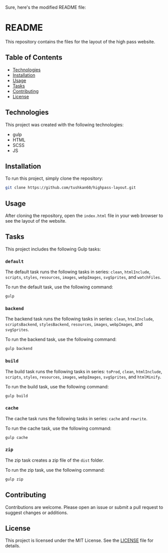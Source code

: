 Sure, here's the modified README file:

# README

This repository contains the files for the layout of the high pass website.

## Table of Contents

- [Technologies](#technologies)
- [Installation](#installation)
- [Usage](#usage)
- [Tasks](#tasks)
- [Contributing](#contributing)
- [License](#license)

## Technologies

This project was created with the following technologies:
- gulp
- HTML
- SCSS
- JS

## Installation

To run this project, simply clone the repository:

```bash
git clone https://github.com/tushkan60/highpass-layout.git
```

## Usage

After cloning the repository, open the `index.html` file in your web browser to see the layout of the website.

## Tasks

This project includes the following Gulp tasks:

### `default`

The default task runs the following tasks in series: `clean`, `htmlInclude`, `scripts`, `styles`, `resources`, `images`, `webpImages`, `svgSprites`, and `watchFiles`.

To run the default task, use the following command:

```bash
gulp
```

### `backend`

The backend task runs the following tasks in series: `clean`, `htmlInclude`, `scriptsBackend`, `stylesBackend`, `resources`, `images`, `webpImages`, and `svgSprites`.

To run the backend task, use the following command:

```bash
gulp backend
```

### `build`

The build task runs the following tasks in series: `toProd`, `clean`, `htmlInclude`, `scripts`, `styles`, `resources`, `images`, `webpImages`, `svgSprites`, and `htmlMinify`.

To run the build task, use the following command:

```bash
gulp build
```

### `cache`

The cache task runs the following tasks in series: `cache` and `rewrite`.

To run the cache task, use the following command:

```bash
gulp cache
```

### `zip`

The zip task creates a zip file of the `dist` folder.

To run the zip task, use the following command:

```bash
gulp zip
```

## Contributing

Contributions are welcome. Please open an issue or submit a pull request to suggest changes or additions.

## License

This project is licensed under the MIT License. See the [LICENSE](LICENSE) file for details.
